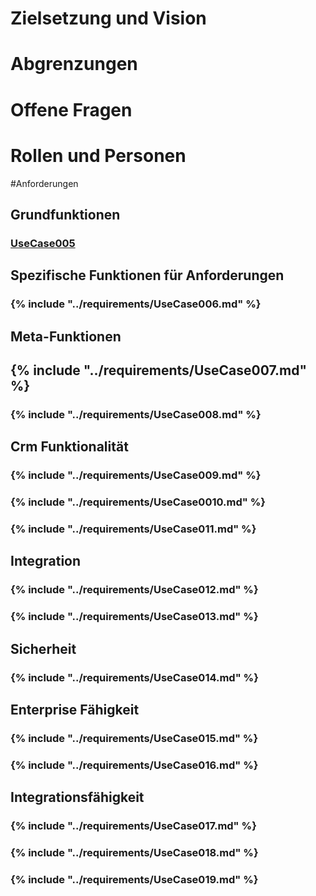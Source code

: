 
# Zielsetzung und Vision


# Abgrenzungen


# Offene Fragen


# Rollen und Personen


#Anforderungen


## Grundfunktionen

### [UseCase005](./UseCase005.md) 


## Spezifische Funktionen für Anforderungen

### {% include "../requirements/UseCase006.md" %} 


## Meta-Funktionen

## {% include "../requirements/UseCase007.md" %} 


### {% include "../requirements/UseCase008.md" %} 


## Crm Funktionalität

### {% include "../requirements/UseCase009.md" %} 

### {% include "../requirements/UseCase0010.md" %} 

### {% include "../requirements/UseCase011.md" %} 

## Integration

### {% include "../requirements/UseCase012.md" %} 

### {% include "../requirements/UseCase013.md" %} 



## Sicherheit

### {% include "../requirements/UseCase014.md" %}

## Enterprise Fähigkeit

### {% include "../requirements/UseCase015.md" %} 

### {% include "../requirements/UseCase016.md" %} 


## Integrationsfähigkeit

### {% include "../requirements/UseCase017.md" %} 

### {% include "../requirements/UseCase018.md" %} 

### {% include "../requirements/UseCase019.md" %} 

